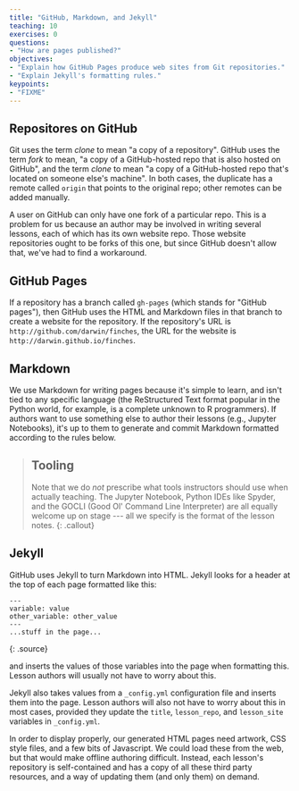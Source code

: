 ```yaml
---
title: "GitHub, Markdown, and Jekyll"
teaching: 10
exercises: 0
questions:
- "How are pages published?"
objectives:
- "Explain how GitHub Pages produce web sites from Git repositories."
- "Explain Jekyll's formatting rules."
keypoints:
- "FIXME"
---
```

## Repositores on GitHub

Git uses the term *clone* to mean "a copy of a repository".
GitHub uses the term *fork* to mean, "a copy of a GitHub-hosted
repo that is also hosted on GitHub", and the term *clone* to mean
"a copy of a GitHub-hosted repo that's located on someone else's
machine".  In both cases, the duplicate has a remote called
`origin` that points to the original repo; other remotes can be
added manually.

A user on GitHub can only have one fork of a particular repo.
This is a problem for us because an author may be involved in
writing several lessons, each of which has its own website repo.
Those website repositories ought to be forks of this one, but
since GitHub doesn't allow that, we've had to find a workaround.

## GitHub Pages

If a repository has a branch called `gh-pages` (which stands for
"GitHub pages"), then GitHub uses the HTML and Markdown files in
that branch to create a website for the repository.  If the
repository's URL is `http://github.com/darwin/finches`, the URL
for the website is `http://darwin.github.io/finches`.

## Markdown

We use Markdown for writing pages because it's simple to learn,
and isn't tied to any specific language (the ReStructured Text
format popular in the Python world, for example, is a complete
unknown to R programmers).  If authors want to use something else
to author their lessons (e.g., Jupyter Notebooks), it's up to them
to generate and commit Markdown formatted according to the rules
below.

> ## Tooling
>
> Note that we do *not* prescribe what tools instructors should use
> when actually teaching.  The Jupyter Notebook, Python IDEs like
> Spyder, and the GOCLI (Good Ol' Command Line Interpreter) are all
> equally welcome up on stage --- all we specify is the format of
> the lesson notes.
{: .callout}

## Jekyll

GitHub uses Jekyll to turn Markdown into HTML.  Jekyll looks for
a header at the top of each page formatted like this:

~~~
---
variable: value
other_variable: other_value
---
...stuff in the page...
~~~
{: .source}

and inserts the values of those variables into the page when
formatting this.  Lesson authors will usually not have to worry
about this.

Jekyll also takes values from a `_config.yml` configuration file
and inserts them into the page.  Lesson authors will also not
have to worry about this in most cases, provided they update the
`title`, `lesson_repo`, and `lesson_site` variables in `_config.yml`.

In order to display properly, our generated HTML pages need artwork,
CSS style files, and a few bits of Javascript.  We could load these
from the web, but that would make offline authoring difficult.
Instead, each lesson's repository is self-contained and has a copy of
all these third party resources, and a way of updating them (and only
them) on demand.
